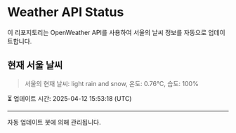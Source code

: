 
# Weather API Status

이 리포지토리는 OpenWeather API를 사용하여 서울의 날씨 정보를 자동으로 업데이트합니다.

## 현재 서울 날씨
> 서울의 현재 날씨: light rain and snow, 온도: 0.76°C, 습도: 100%

⏳ 업데이트 시간: 2025-04-12 15:53:18 (UTC)

---
자동 업데이트 봇에 의해 관리됩니다.
